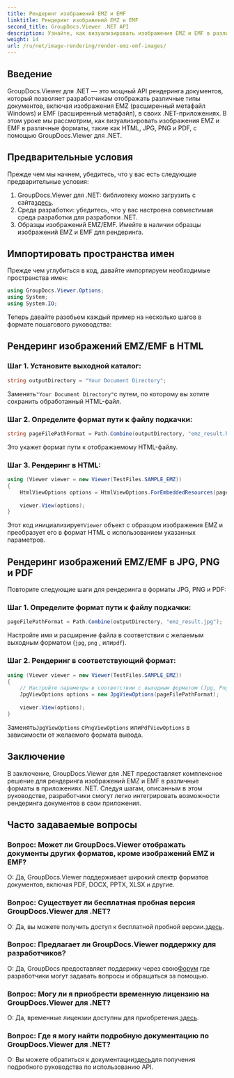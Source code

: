```yaml
---
title: Рендеринг изображений EMZ и EMF
linktitle: Рендеринг изображений EMZ и EMF
second_title: GroupDocs.Viewer .NET API
description: Узнайте, как визуализировать изображения EMZ и EMF в различные форматы с помощью GroupDocs.Viewer для .NET. Простое руководство для разработчиков.
weight: 14
url: /ru/net/image-rendering/render-emz-emf-images/
---
```

## Введение

GroupDocs.Viewer для .NET — это мощный API рендеринга документов, который позволяет разработчикам отображать различные типы документов, включая изображения EMZ (расширенный метафайл Windows) и EMF (расширенный метафайл), в своих .NET-приложениях. В этом уроке мы рассмотрим, как визуализировать изображения EMZ и EMF в различные форматы, такие как HTML, JPG, PNG и PDF, с помощью GroupDocs.Viewer для .NET.

## Предварительные условия

Прежде чем мы начнем, убедитесь, что у вас есть следующие предварительные условия:

1.  GroupDocs.Viewer для .NET: библиотеку можно загрузить с сайта[здесь](https://releases.groupdocs.com/viewer/net/).
2. Среда разработки: убедитесь, что у вас настроена совместимая среда разработки для разработки .NET.
3. Образцы изображений EMZ/EMF. Имейте в наличии образцы изображений EMZ и EMF для рендеринга.

## Импортировать пространства имен

Прежде чем углубиться в код, давайте импортируем необходимые пространства имен:

```csharp
using GroupDocs.Viewer.Options;
using System;
using System.IO;
```

Теперь давайте разобьем каждый пример на несколько шагов в формате пошагового руководства:

## Рендеринг изображений EMZ/EMF в HTML

### Шаг 1. Установите выходной каталог:
```csharp
string outputDirectory = "Your Document Directory";
```
 Заменять`"Your Document Directory"`с путем, по которому вы хотите сохранить обработанный HTML-файл.

### Шаг 2. Определите формат пути к файлу подкачки:
```csharp
string pageFilePathFormat = Path.Combine(outputDirectory, "emz_result.html");
```
Это укажет формат пути к отображаемому HTML-файлу.

### Шаг 3. Рендеринг в HTML:
```csharp
using (Viewer viewer = new Viewer(TestFiles.SAMPLE_EMZ))
{
    HtmlViewOptions options = HtmlViewOptions.ForEmbeddedResources(pageFilePathFormat);
    
    viewer.View(options);
}
```
 Этот код инициализирует`Viewer` объект с образцом изображения EMZ и преобразует его в формат HTML с использованием указанных параметров.

## Рендеринг изображений EMZ/EMF в JPG, PNG и PDF

Повторите следующие шаги для рендеринга в форматы JPG, PNG и PDF:

### Шаг 1. Определите формат пути к файлу подкачки:
```csharp
pageFilePathFormat = Path.Combine(outputDirectory, "emz_result.jpg");
```
Настройте имя и расширение файла в соответствии с желаемым выходным форматом (`jpg`, `png` , или`pdf`).

### Шаг 2. Рендеринг в соответствующий формат:
```csharp
using (Viewer viewer = new Viewer(TestFiles.SAMPLE_EMZ))
{
    // Настройте параметры в соответствии с выходным форматом (Jpg, Png, Pdf)
    JpgViewOptions options = new JpgViewOptions(pageFilePathFormat);
    
    viewer.View(options);
}
```
 Заменять`JpgViewOptions` с`PngViewOptions` или`PdfViewOptions` в зависимости от желаемого формата вывода.

## Заключение

В заключение, GroupDocs.Viewer для .NET предоставляет комплексное решение для рендеринга изображений EMZ и EMF в различные форматы в приложениях .NET. Следуя шагам, описанным в этом руководстве, разработчики смогут легко интегрировать возможности рендеринга документов в свои приложения.

## Часто задаваемые вопросы

### Вопрос: Может ли GroupDocs.Viewer отображать документы других форматов, кроме изображений EMZ и EMF?
О: Да, GroupDocs.Viewer поддерживает широкий спектр форматов документов, включая PDF, DOCX, PPTX, XLSX и другие.

### Вопрос: Существует ли бесплатная пробная версия GroupDocs.Viewer для .NET?
 О: Да, вы можете получить доступ к бесплатной пробной версии.[здесь](https://releases.groupdocs.com/).

### Вопрос: Предлагает ли GroupDocs.Viewer поддержку для разработчиков?
 О: Да, GroupDocs предоставляет поддержку через свою[Форум](https://forum.groupdocs.com/c/viewer/9) где разработчики могут задавать вопросы и обращаться за помощью.

### Вопрос: Могу ли я приобрести временную лицензию на GroupDocs.Viewer для .NET?
 О: Да, временные лицензии доступны для приобретения.[здесь](https://purchase.groupdocs.com/temporary-license/).

### Вопрос: Где я могу найти подробную документацию по GroupDocs.Viewer для .NET?
 О: Вы можете обратиться к документации[здесь](https://tutorials.groupdocs.com/viewer/net/)для получения подробного руководства по использованию API.